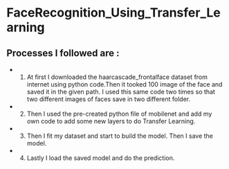 # FaceRecognition_Using_Transfer_Learning
## Processes I followed are :
* 1. At first I downloaded the haarcascade_frontalface dataset from internet using python code.Then it tooked 100 image of the face and saved it in the given path. I used this same code two times so that two different images of faces save in two different folder.
* 2. Then I used the pre-created python file of mobilenet and add my own code to add some new layers to do Transfer Learning.
* 3. Then I fit my dataset and start to build the model. Then I save the model.
* 4. Lastly I load the saved model and do the prediction.
